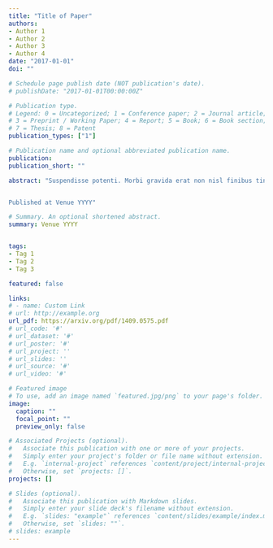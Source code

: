 ```yaml
---
title: "Title of Paper"
authors:
- Author 1
- Author 2
- Author 3
- Author 4
date: "2017-01-01"
doi: ""

# Schedule page publish date (NOT publication's date).
# publishDate: "2017-01-01T00:00:00Z"

# Publication type.
# Legend: 0 = Uncategorized; 1 = Conference paper; 2 = Journal article;
# 3 = Preprint / Working Paper; 4 = Report; 5 = Book; 6 = Book section;
# 7 = Thesis; 8 = Patent
publication_types: ["1"]

# Publication name and optional abbreviated publication name.
publication: 
publication_short: ""

abstract: "Suspendisse potenti. Morbi gravida erat non nisl finibus tincidunt. Etiam malesuada nunc in elit luctus viverra. Suspendisse aliquam metus vel volutpat pellentesque. Donec tincidunt orci ac purus bibendum, at scelerisque erat consectetur. Nunc sapien ligula, fringilla dictum aliquet sed, pulvinar eget diam. Vivamus consectetur diam sed ipsum semper, ut mollis magna pharetra. Nunc quis nunc mi. Vestibulum in lorem sed lectus accumsan eleifend sit amet sed massa. Vivamus luctus vulputate cursus. Donec ultricies erat et tellus luctus tempus. Cras ullamcorper sem non ipsum egestas faucibus. Aliquam vulputate tortor nec vulputate condimentum. Fusce eget nibh elit. Nullam consequat, ipsum ac faucibus sagittis, ligula urna auctor elit, eu luctus arcu lorem quis tellu 


Published at Venue YYYY"

# Summary. An optional shortened abstract.
summary: Venue YYYY


tags:
- Tag 1
- Tag 2
- Tag 3

featured: false

links:
# - name: Custom Link
# url: http://example.org
url_pdf: https://arxiv.org/pdf/1409.0575.pdf 
# url_code: '#'
# url_dataset: '#'
# url_poster: '#'
# url_project: ''
# url_slides: ''
# url_source: '#'
# url_video: '#'

# Featured image
# To use, add an image named `featured.jpg/png` to your page's folder. 
image:
  caption: ""
  focal_point: ""
  preview_only: false

# Associated Projects (optional).
#   Associate this publication with one or more of your projects.
#   Simply enter your project's folder or file name without extension.
#   E.g. `internal-project` references `content/project/internal-project/index.md`.
#   Otherwise, set `projects: []`.
projects: []

# Slides (optional).
#   Associate this publication with Markdown slides.
#   Simply enter your slide deck's filename without extension.
#   E.g. `slides: "example"` references `content/slides/example/index.md`.
#   Otherwise, set `slides: ""`.
# slides: example
---
```

